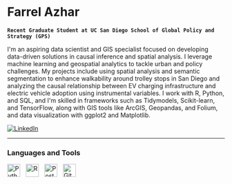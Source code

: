 # Farrel Azhar

**`Recent Graduate Student at UC San Diego School of Global Policy and Strategy (GPS)`**

I'm an aspiring data scientist and GIS specialist focused on developing data-driven solutions in causal inference and spatial analysis. I leverage machine learning and geospatial analytics to tackle urban and policy challenges. My projects include using spatial analysis and semantic segmentation to enhance walkability around trolley stops in San Diego and analyzing the causal relationship between EV charging infrastructure and electric vehicle adoption using instrumental variables. I work with R, Python, and SQL, and I'm skilled in frameworks such as Tidymodels, Scikit-learn, and TensorFlow, along with GIS tools like ArcGIS, Geopandas, and Folium, and data visualization with ggplot2 and Matplotlib.

<p align="left">
  <a href="https://www.linkedin.com/in/farrel-azhar-6b8179236/" target="_blank">
    <img alt="LinkedIn" title="Connect with me on LinkedIn" src="https://img.shields.io/badge/LinkedIn-Connect-blue?style=for-the-badge&logo=linkedin">
  </a>
</p>

---
### Languages and Tools

<p align="left">
  <img align="left" alt="Python" width="30px" style="padding-right:10px;" src="https://cdn.jsdelivr.net/gh/devicons/devicon/icons/python/python-original.svg" />
  <img align="left" alt="R" width="30px" style="padding-right:10px;" src="https://cdn.jsdelivr.net/gh/devicons/devicon/icons/r/r-original.svg" />
  <img align="left" alt="PostgreSQL" width="30px" style="padding-right:10px;" src="https://cdn.jsdelivr.net/gh/devicons/devicon/icons/postgresql/postgresql-original.svg" />
  <img align="left" alt="Git" width="30px" style="padding-right:10px;" src="https://cdn.jsdelivr.net/gh/devicons/devicon/icons/git/git-original.svg" />
</p>
<br />








